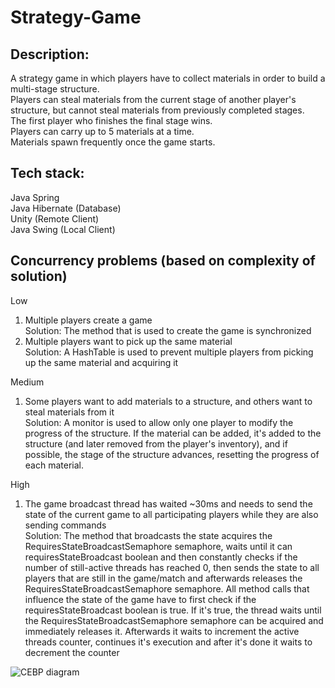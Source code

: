 # Strategy-Game

## Description:
A strategy game in which players have to collect materials in order to build a multi-stage structure.<br/>
Players can steal materials from the current stage of another player's structure, but cannot steal materials from previously completed stages.<br/>
The first player who finishes the final stage wins.<br/>
Players can carry up to 5 materials at a time.<br/>
Materials spawn frequently once the game starts.<br/>

## Tech stack:
Java Spring<br/>
Java Hibernate (Database)<br/>
Unity (Remote Client)<br/>
Java Swing (Local Client)<br/>

## Concurrency problems (based on complexity of solution)
Low<br/>
1. Multiple players create a game<br/>
Solution: The method that is used to create the game is synchronized<br/>
2. Multiple players want to pick up the same material<br/>
Solution: A HashTable is used to prevent multiple players from picking up the same material and acquiring it<br/>

Medium<br/>
1. Some players want to add materials to a structure, and others want to steal materials from it<br/>
Solution: A monitor is used to allow only one player to modify the progress of the structure. If the material can be added, it's added to the structure (and later removed from the player's inventory), and if possible, the stage of the structure advances, resetting the progress of each material.<br/>

High<br/>
1. The game broadcast thread has waited ~30ms and needs to send the state of the current game to all participating players while they are also sending commands<br/>
Solution: The method that broadcasts the state acquires the RequiresStateBroadcastSemaphore semaphore, waits until it can requiresStateBroadcast boolean and then constantly checks if the number of still-active threads has reached 0, then sends the state to all players that are still in the game/match and afterwards releases the RequiresStateBroadcastSemaphore semaphore. All method calls that influence the state of the game have to first check if the requiresStateBroadcast boolean is true. If it's true, the thread waits until the RequiresStateBroadcastSemaphore semaphore can be acquired and immediately releases it. Afterwards it waits to increment the active threads counter, continues it's execution and after it's done it waits to decrement the counter

![CEBP diagram](https://github.com/user-attachments/assets/91a86b1e-d43d-4e26-9d56-3493131423fb)
